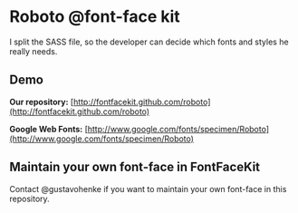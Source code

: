# Roboto @font-face kit

I split the SASS file, so the developer can decide which fonts and styles he really needs.

## Demo
__Our repository:__ [http://fontfacekit.github.com/roboto](http://fontfacekit.github.com/roboto)

__Google Web Fonts:__ [http://www.google.com/fonts/specimen/Roboto](http://www.google.com/fonts/specimen/Roboto)


## Maintain your own font-face in FontFaceKit
Contact @gustavohenke if you want to maintain your own font-face in this repository.
